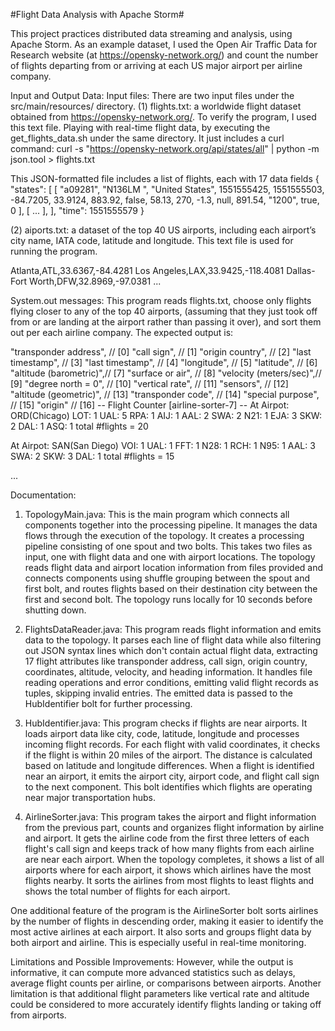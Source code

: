 #Flight Data Analysis with Apache Storm#

This project practices distributed data streaming and analysis, using Apache Storm. As an example dataset, I used the Open Air Traffic Data for Research website (at https://opensky-network.org/) and count the number of flights departing from or arriving at each US major airport per airline company.  

Input and Output Data:
Input files: There are two input files under the src/main/resources/ directory.
(1) flights.txt: a worldwide flight dataset obtained from https://opensky-network.org/. To verify the program, I used this text file. Playing with real-time flight data, by executing the get_flights_data.sh under the same directory. It just includes a curl command: 
curl -s "https://opensky-network.org/api/states/all" | python -m json.tool > flights.txt 

This JSON-formatted file includes a list of flights, each with 17 data fields 
{ 
    "states": [ 
        [ 
            "a09281", 
            "N136LM  ", 
            "United States", 
            1551555425, 
            1551555503, 
            -84.7205, 
            33.9124, 
            883.92, 
            false, 
            58.13, 
            270, 
            -1.3, 
            null, 
            891.54, 
            "1200", 
            true, 
            0 
        ], 
        [ 
            ... 
        ], 
    ], 
    "time": 1551555579 
} 
 
(2) aiports.txt: a dataset of the top 40 US airports, including each airport’s city name, IATA code, latitude and longitude. This text file is used for running the program.
  
Atlanta,ATL,33.6367,-84.4281 
Los Angeles,LAX,33.9425,-118.4081 
Dallas-Fort Worth,DFW,32.8969,-97.0381 
...

System.out messages: 
This program reads flights.txt, choose only flights flying closer to any of the top 40 airports, (assuming that they just took off from or are landing at the airport rather than passing it over), and sort them out per each airline company. The expected output is: 
 
"transponder address",  // [0] 
"call sign",            // [1] 
"origin country",       // [2] 
"last timestamp",       // [3] 
"last timestamp",       // [4] 
"longitude",            // [5] 
"latitude",             // [6] 
"altitude (barometric)",// [7] 
"surface or air",       // [8] 
"velocity (meters/sec)",// [9] 
"degree north = 0",     // [10] 
"vertical rate",        // [11] 
"sensors",              // [12] 
"altitude (geometric)", // [13] 
"transponder code",     // [14] 
"special purpose",      // [15] 
"origin"                // [16] 
 -- Flight Counter [airline-sorter-7] -- 
 At Airpot: ORD(Chicago) 
         LOT: 1 
         UAL: 5 
         RPA: 1 
         AIJ: 1 
         AAL: 2 
         SWA: 2 
         N21: 1 
         EJA: 3 
         SKW: 2 
         DAL: 1 
         ASQ: 1 
         total #flights = 20 
 
 At Airpot: SAN(San Diego) 
         VOI: 1 
         UAL: 1 
         FFT: 1 
         N28: 1 
         RCH: 1 
         N95: 1 
         AAL: 3 
         SWA: 2 
         SKW: 3 
         DAL: 1 
         total #flights = 15 
 
 ...

Documentation:
1. TopologyMain.java: This is the main program which connects all components together into the processing pipeline. It manages the data flows through the execution of the topology. It creates a processing pipeline consisting of one spout and two bolts. This takes two files as input, one with flight data and one with airport locations. The topology reads flight data and airport location information from files provided and connects components using shuffle grouping between the spout and first bolt, and routes flights based on their destination city between the first and second bolt. The topology runs locally for 10 seconds before shutting down.

2. FlightsDataReader.java: This program reads flight information and emits data to the topology. It parses each line of flight data while also filtering out JSON syntax lines which don't contain actual flight data, extracting 17 flight attributes like transponder address, call sign, origin country, coordinates, altitude, velocity, and heading information. It handles file reading operations and error conditions, emitting valid flight records as tuples, skipping invalid entries. The emitted data is passed to the HubIdentifier bolt for further processing.

3. HubIdentifier.java: This program checks if flights are near airports. It loads airport data like city, code, latitude, longitude and processes incoming flight records. For each flight with valid coordinates, it checks if the flight is within 20 miles of the airport. The distance is calculated based on latitude and longitude differences. When a flight is identified near an airport, it emits the airport city, airport code, and flight call sign to the next component. This bolt identifies which flights are operating near major transportation hubs.

4. AirlineSorter.java: This program takes the airport and flight information from the previous part, counts and organizes flight information by airline and airport. It gets the airline code from the first three letters of each flight's call sign and keeps track of how many flights from each airline are near each airport. When the topology completes, it shows a list of all airports where for each airport, it shows which airlines have the most flights nearby. It sorts the airlines from most flights to least flights and shows the total number of flights for each airport.

One additional feature of the program is the AirlineSorter bolt sorts airlines by the number of flights in descending order, making it easier to identify the most active airlines at each airport. It also sorts and groups flight data by both airport and airline. This is especially useful in real-time monitoring. 

Limitations and Possible Improvements:
However, while the output is informative, it can compute more advanced statistics such as delays, average flight counts per airline, or comparisons between airports. Another limitation is that additional flight parameters like vertical rate and altitude could be considered to more accurately identify flights landing or taking off from airports.

